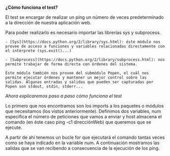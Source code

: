 **¿Cómo funciona el test?**

El test se encargar de realizar un ping un número de veces predeterminado a la dirección de nuestra aplicación web.

Para poder realizarlo es necesario importar las librerías sys y subprocess.

	- [Sys](https://docs.python.org/2/library/sys.html): éste módulo nos provee de acceso a funciones y variables relacionadas directamente con el intérprete (sys.exit()...)
	
	- [Subprocess](https://docs.python.org/2/library/subprocess.html): nos permite trabajar de forma directa con órdenes del sistema. 

	Éste módulo también nos provee del submódulo Popen, el cuál nos permite ejecutar órdenes y mantener un mejor control sobre las salidas. Algunas entradas y salidas que pueden ser capturadas por Popen son stdout, stdin, stderr...

*Ahora explicaremos paso a paso cómo funciona el test*

Lo primero que nos encontramos son los imports a los paquetes o módulos que necesitamos (los vistos anteriormente). 
Definimos dos variables, num especifica el número de peticiones que vamos a enviar y host almacena el comando (en éste caso ping -c1 direcciónWeb) que queremos que se ejecute.

A partir de ahí tenemos un bucle for que ejecutará el comando tantas veces como se haya indicado en la variable num. A continuación mostramos las salidas que se van recibendo a consecuencia de la ejecución de los ping.
	
